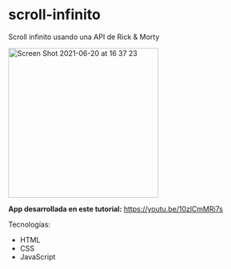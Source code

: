 # scroll-infinito
Scroll infinito usando una API de Rick &amp; Morty

<img width="300" alt="Screen Shot 2021-06-20 at 16 37 23" src="https://user-images.githubusercontent.com/26985597/122686570-22b77b80-d1e8-11eb-8778-f722425575ca.png">


**App desarrollada en este tutorial:** https://youtu.be/10zlCmMRi7s

Tecnologías:
- HTML
- CSS
- JavaScript
